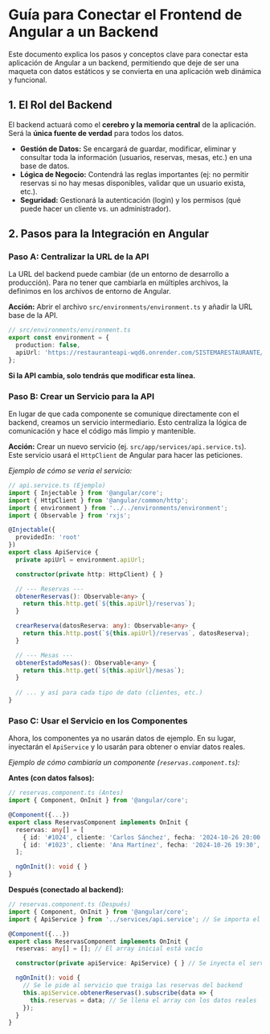 # Guía para Conectar el Frontend de Angular a un Backend

Este documento explica los pasos y conceptos clave para conectar esta aplicación de Angular a un backend, permitiendo que deje de ser una maqueta con datos estáticos y se convierta en una aplicación web dinámica y funcional.

## 1. El Rol del Backend

El backend actuará como el **cerebro y la memoria central** de la aplicación. Será la **única fuente de verdad** para todos los datos.

- **Gestión de Datos:** Se encargará de guardar, modificar, eliminar y consultar toda la información (usuarios, reservas, mesas, etc.) en una base de datos.
- **Lógica de Negocio:** Contendrá las reglas importantes (ej: no permitir reservas si no hay mesas disponibles, validar que un usuario exista, etc.).
- **Seguridad:** Gestionará la autenticación (login) y los permisos (qué puede hacer un cliente vs. un administrador).

## 2. Pasos para la Integración en Angular

### Paso A: Centralizar la URL de la API

La URL del backend puede cambiar (de un entorno de desarrollo a producción). Para no tener que cambiarla en múltiples archivos, la definimos en los archivos de entorno de Angular.

**Acción:** Abrir el archivo `src/environments/environment.ts` y añadir la URL base de la API.

```typescript
// src/environments/environment.ts
export const environment = {
  production: false,
  apiUrl: 'https://restauranteapi-wqd6.onrender.com/SISTEMARESTAURANTE/public' // URL base del backend
};
```

**Si la API cambia, solo tendrás que modificar esta línea.**

### Paso B: Crear un Servicio para la API

En lugar de que cada componente se comunique directamente con el backend, creamos un servicio intermediario. Esto centraliza la lógica de comunicación y hace el código más limpio y mantenible.

**Acción:** Crear un nuevo servicio (ej. `src/app/services/api.service.ts`). Este servicio usará el `HttpClient` de Angular para hacer las peticiones.

*Ejemplo de cómo se vería el servicio:*

```typescript
// api.service.ts (Ejemplo)
import { Injectable } from '@angular/core';
import { HttpClient } from '@angular/common/http';
import { environment } from '../../environments/environment';
import { Observable } from 'rxjs';

@Injectable({
  providedIn: 'root'
})
export class ApiService {
  private apiUrl = environment.apiUrl;

  constructor(private http: HttpClient) { }

  // --- Reservas ---
  obtenerReservas(): Observable<any> {
    return this.http.get(`${this.apiUrl}/reservas`);
  }

  crearReserva(datosReserva: any): Observable<any> {
    return this.http.post(`${this.apiUrl}/reservas`, datosReserva);
  }

  // --- Mesas ---
  obtenerEstadoMesas(): Observable<any> {
    return this.http.get(`${this.apiUrl}/mesas`);
  }
  
  // ... y así para cada tipo de dato (clientes, etc.)
}
```

### Paso C: Usar el Servicio en los Componentes

Ahora, los componentes ya no usarán datos de ejemplo. En su lugar, inyectarán el `ApiService` y lo usarán para obtener o enviar datos reales.

*Ejemplo de cómo cambiaría un componente (`reservas.component.ts`):*

**Antes (con datos falsos):**
```typescript
// reservas.component.ts (Antes)
import { Component, OnInit } from '@angular/core';

@Component({...})
export class ReservasComponent implements OnInit {
  reservas: any[] = [
    { id: '#1024', cliente: 'Carlos Sánchez', fecha: '2024-10-26 20:00', ... }, // Dato falso
    { id: '#1023', cliente: 'Ana Martínez', fecha: '2024-10-26 19:30', ... }   // Dato falso
  ];

  ngOnInit(): void { }
}
```

**Después (conectado al backend):**
```typescript
// reservas.component.ts (Después)
import { Component, OnInit } from '@angular/core';
import { ApiService } from '../services/api.service'; // Se importa el servicio

@Component({...})
export class ReservasComponent implements OnInit {
  reservas: any[] = []; // El array inicial está vacío

  constructor(private apiService: ApiService) { } // Se inyecta el servicio

  ngOnInit(): void {
    // Se le pide al servicio que traiga las reservas del backend
    this.apiService.obtenerReservas().subscribe(data => {
      this.reservas = data; // Se llena el array con los datos reales
    });
  }
}
```
